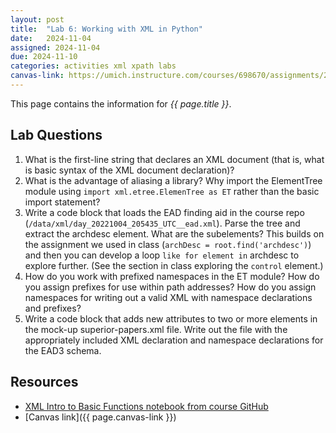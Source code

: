 ```yaml
---
layout: post
title:  "Lab 6: Working with XML in Python"
date:   2024-11-04
assigned: 2024-11-04
due: 2024-11-10
categories: activities xml xpath labs
canvas-link: https://umich.instructure.com/courses/698670/assignments/2472584
---
```


This page contains the information for *{{ page.title }}*.

## Lab Questions

1. What is the first-line string that declares an XML document (that is, what is basic syntax of the XML document declaration)?
2. What is the advantage of aliasing a library? Why import the ElementTree module using `import xml.etree.ElemenTree as ET` rather than the basic import statement?
3. Write a code block that loads the EAD finding aid in the course repo (`/data/xml/day_20221004_205435_UTC__ead.xml`). Parse the tree and extract the archdesc element. What are the subelements? This builds on the assignment we used in class (`archDesc = root.find('archdesc')`) and then you can develop a loop `like for element in` archdesc to explore further. (See the section in class exploring the `control` element.)
4. How do you work with prefixed namespaces in the ET module? How do you assign prefixes for use within path addresses? How do you assign namespaces for writing out a valid XML with namespace declarations and prefixes?
5. Write a code block that adds new attributes to two or more elements in the mock-up superior-papers.xml file. Write out the file with the appropriately included XML declaration and namespace declarations for the EAD3 schema.

## Resources

* [XML Intro to Basic Functions notebook from course GitHub][worked-notebook]
* [Canvas link]({{ page.canvas-link }})

[worked-notebook]: https://github.com/morskyjezek/si676-2024-data/blob/main/examples/xml-intro-basic-functions-ET.ipynb
